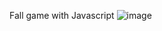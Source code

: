 Fall game with Javascript
![image](https://user-images.githubusercontent.com/82810837/167231425-a68fc3bf-d0ba-4cdb-9bdf-7c5c9286b616.png)
